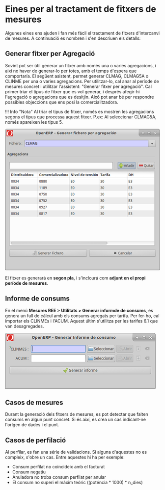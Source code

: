 # Eines per al tractament de fitxers de mesures

Algunes eines ens ajuden i fan més fácil el tractament de fitxers d'intercanvi
de mesures. A continuació es nombren i s'en descriuen els detalls:

## Generar fitxer per Agregació

Sovint pot ser útil generar un fitxer amb només una o varies agregacions, i així
no haver de generar-lo per totes, amb el temps d'espera que comportaría.
El següent asistent, permet generar CLMAG, CLMAG5A o CLINME per una o varies
agregacions. Per utilitzar-lo, cal anar al període de mesures concret i
utilitzar l'assistent: "Generar fitxer per agregació". Cal primer triar el tipus
de fitxer que es vol generar, i després afegir-hi l'agregació o agregacions que
es desitjin. Aixó pot anar bé per respondre possibles objeccions que ens posi la
comercialitzadora.

!!! Info "Nota"
    Al triar el tipus de fitxer, només es mostren les agregacions segons el
    tipus que processa aquest fitxer. P.ex: Al seleccionar CLMAG5A, només
    apareixen les tipus 5.

![](_static/medidas/ficheros_por_agregacion.png)

El fitxer es generará en **segon pla**, i s'inclourá com **adjunt en el propi
període de mesures**.

## Informe de consums

En el menú **Mesures REE > Utilitats > Generar informde de consums**, es genera
un full de cálcul amb els consums agregats per tarifa. Per fer-ho, cal importar
els CLINMEs i l'ACUM. Aquest últim s'utilitza per les tarifes 6.1 que van
desagregades.

![](_static/medidas/informe_consumos.png)

## Casos de mesures

Durant la generació dels fitxers de mesures, es pot detectar que falten consums
en algun punt concret. Si és així, es crea un cas indicant-ne l'orígen de dades
i el punt.

## Casos de perfilació

Al perfilar, es fan una série de validacions. Si alguna d'aquestes no es compleix,
s'obre un cas. Entre aquestes hi ha per exemple:

* Consum perfilat no coincideix amb el facturat
* Consum negatiu
* Anuladora no troba consum perfilat per anular
* El consum no superi el máxim teóric ((poténcia * 1000) * n_dies)
